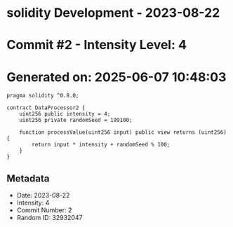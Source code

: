 ﻿# solidity Development - 2023-08-22
# Commit #2 - Intensity Level: 4
# Generated on: 2025-06-07 10:48:03
```solidity
pragma solidity ^0.8.0;

contract DataProcessor2 {
    uint256 public intensity = 4;
    uint256 private randomSeed = 199100;

    function processValue(uint256 input) public view returns (uint256) {
        return input * intensity + randomSeed % 100;
    }
}
```
## Metadata
- Date: 2023-08-22
- Intensity: 4
- Commit Number: 2
- Random ID: 32932047

